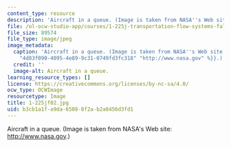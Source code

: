 ```yaml
---
content_type: resource
description: 'Aircraft in a queue. (Image is taken from NASA''s Web site: http://www.nasa.gov.)'
file: /ol-ocw-studio-app/courses/1-225j-transportation-flow-systems-fall-2002/b3cb1a1fa9da65088f2ab2a8456d3fd1_1-225jf02.jpg
file_size: 89574
file_type: image/jpeg
image_metadata:
  caption: 'Aircraft in a queue. (Image is taken from NASA''s Web site: {{% resource_link
    "4d83f090-4095-4e89-9c31-0749fd3fc318" "http://www.nasa.gov" %}}.)'
  credit: ''
  image-alt: Aircraft in a queue.
learning_resource_types: []
license: https://creativecommons.org/licenses/by-nc-sa/4.0/
ocw_type: OCWImage
resourcetype: Image
title: 1-225jf02.jpg
uid: b3cb1a1f-a9da-6508-8f2a-b2a8456d3fd1
---
```

Aircraft in a queue. (Image is taken from NASA's Web site: http://www.nasa.gov.)
